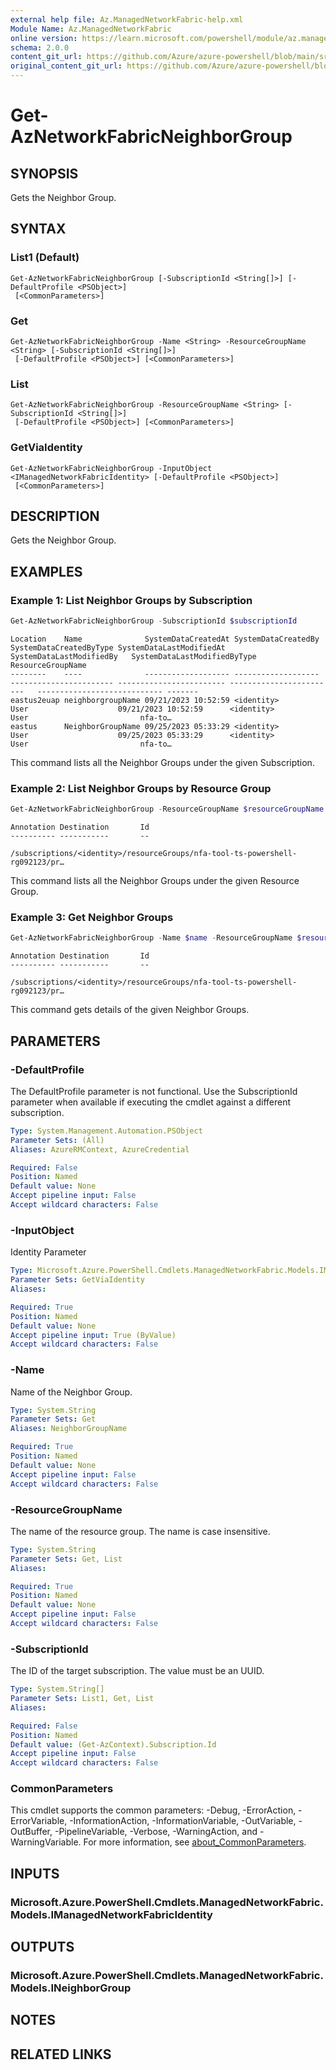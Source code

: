 ```yaml
---
external help file: Az.ManagedNetworkFabric-help.xml
Module Name: Az.ManagedNetworkFabric
online version: https://learn.microsoft.com/powershell/module/az.managednetworkfabric/get-aznetworkfabricneighborgroup
schema: 2.0.0
content_git_url: https://github.com/Azure/azure-powershell/blob/main/src/ManagedNetworkFabric/ManagedNetworkFabric/help/Get-AzNetworkFabricNeighborGroup.md
original_content_git_url: https://github.com/Azure/azure-powershell/blob/main/src/ManagedNetworkFabric/ManagedNetworkFabric/help/Get-AzNetworkFabricNeighborGroup.md
---
```


# Get-AzNetworkFabricNeighborGroup

## SYNOPSIS
Gets the Neighbor Group.

## SYNTAX

### List1 (Default)
```
Get-AzNetworkFabricNeighborGroup [-SubscriptionId <String[]>] [-DefaultProfile <PSObject>]
 [<CommonParameters>]
```

### Get
```
Get-AzNetworkFabricNeighborGroup -Name <String> -ResourceGroupName <String> [-SubscriptionId <String[]>]
 [-DefaultProfile <PSObject>] [<CommonParameters>]
```

### List
```
Get-AzNetworkFabricNeighborGroup -ResourceGroupName <String> [-SubscriptionId <String[]>]
 [-DefaultProfile <PSObject>] [<CommonParameters>]
```

### GetViaIdentity
```
Get-AzNetworkFabricNeighborGroup -InputObject <IManagedNetworkFabricIdentity> [-DefaultProfile <PSObject>]
 [<CommonParameters>]
```

## DESCRIPTION
Gets the Neighbor Group.

## EXAMPLES

### Example 1: List Neighbor Groups by Subscription
```powershell
Get-AzNetworkFabricNeighborGroup -SubscriptionId $subscriptionId
```

```output
Location    Name              SystemDataCreatedAt SystemDataCreatedBy        SystemDataCreatedByType SystemDataLastModifiedAt SystemDataLastModifiedBy   SystemDataLastModifiedByType ResourceGroupName
--------    ----              ------------------- -------------------        ----------------------- ------------------------ ------------------------   ---------------------------- -------
eastus2euap neighborgroupName 09/21/2023 10:52:59 <identity>                 User                    09/21/2023 10:52:59      <identity>                 User                         nfa-to…
eastus      NeighborGroupName 09/25/2023 05:33:29 <identity>                 User                    09/25/2023 05:33:29      <identity>                 User                         nfa-to…
```

This command lists all the Neighbor Groups under the given Subscription.

### Example 2: List Neighbor Groups by Resource Group
```powershell
Get-AzNetworkFabricNeighborGroup -ResourceGroupName $resourceGroupName
```

```output
Annotation Destination       Id
---------- -----------       --
                             /subscriptions/<identity>/resourceGroups/nfa-tool-ts-powershell-rg092123/pr…
```

This command lists all the Neighbor Groups under the given Resource Group.

### Example 3: Get Neighbor Groups
```powershell
Get-AzNetworkFabricNeighborGroup -Name $name -ResourceGroupName $resourceGroupName
```

```output
Annotation Destination       Id
---------- -----------       --
                             /subscriptions/<identity>/resourceGroups/nfa-tool-ts-powershell-rg092123/pr…
```

This command gets details of the given Neighbor Groups.

## PARAMETERS

### -DefaultProfile
The DefaultProfile parameter is not functional.
Use the SubscriptionId parameter when available if executing the cmdlet against a different subscription.

```yaml
Type: System.Management.Automation.PSObject
Parameter Sets: (All)
Aliases: AzureRMContext, AzureCredential

Required: False
Position: Named
Default value: None
Accept pipeline input: False
Accept wildcard characters: False
```

### -InputObject
Identity Parameter

```yaml
Type: Microsoft.Azure.PowerShell.Cmdlets.ManagedNetworkFabric.Models.IManagedNetworkFabricIdentity
Parameter Sets: GetViaIdentity
Aliases:

Required: True
Position: Named
Default value: None
Accept pipeline input: True (ByValue)
Accept wildcard characters: False
```

### -Name
Name of the Neighbor Group.

```yaml
Type: System.String
Parameter Sets: Get
Aliases: NeighborGroupName

Required: True
Position: Named
Default value: None
Accept pipeline input: False
Accept wildcard characters: False
```

### -ResourceGroupName
The name of the resource group.
The name is case insensitive.

```yaml
Type: System.String
Parameter Sets: Get, List
Aliases:

Required: True
Position: Named
Default value: None
Accept pipeline input: False
Accept wildcard characters: False
```

### -SubscriptionId
The ID of the target subscription.
The value must be an UUID.

```yaml
Type: System.String[]
Parameter Sets: List1, Get, List
Aliases:

Required: False
Position: Named
Default value: (Get-AzContext).Subscription.Id
Accept pipeline input: False
Accept wildcard characters: False
```

### CommonParameters
This cmdlet supports the common parameters: -Debug, -ErrorAction, -ErrorVariable, -InformationAction, -InformationVariable, -OutVariable, -OutBuffer, -PipelineVariable, -Verbose, -WarningAction, and -WarningVariable. For more information, see [about_CommonParameters](http://go.microsoft.com/fwlink/?LinkID=113216).

## INPUTS

### Microsoft.Azure.PowerShell.Cmdlets.ManagedNetworkFabric.Models.IManagedNetworkFabricIdentity

## OUTPUTS

### Microsoft.Azure.PowerShell.Cmdlets.ManagedNetworkFabric.Models.INeighborGroup

## NOTES

## RELATED LINKS
